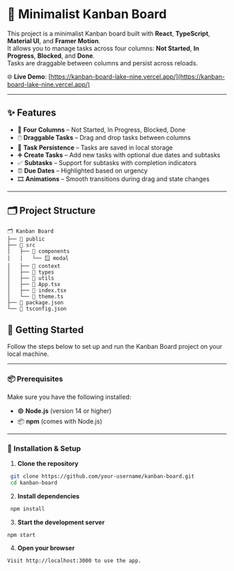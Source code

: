 # 🧩 Minimalist Kanban Board

This project is a minimalist Kanban board built with **React**, **TypeScript**, **Material UI**, and **Framer Motion**.  
It allows you to manage tasks across four columns: **Not Started**, **In Progress**, **Blocked**, and **Done**.  
Tasks are draggable between columns and persist across reloads.

🌐 **Live Demo**: [https://kanban-board-lake-nine.vercel.app/](https://kanban-board-lake-nine.vercel.app/)

---

## ✨ Features

- 🧱 **Four Columns** – Not Started, In Progress, Blocked, Done  
- 🖱️ **Draggable Tasks** – Drag and drop tasks between columns  
- 💾 **Task Persistence** – Tasks are saved in local storage  
- ➕ **Create Tasks** – Add new tasks with optional due dates and subtasks  
- ✅ **Subtasks** – Support for subtasks with completion indicators  
- ⏰ **Due Dates** – Highlighted based on urgency  
- 🎞️ **Animations** – Smooth transitions during drag and state changes  

---

## 🗂️ Project Structure

```plaintext
🗂️ Kanban Board
├── 📂 public
├── 📂 src
│   ├── 📁 components
│   │   └── 🪟 modal
│   ├── 📁 context
│   ├── 📁 types
│   ├── 📁 utils
│   ├── 📄 App.tsx
│   ├── 📄 index.tsx
│   └── 🎨 theme.ts
├── 📄 package.json
└── 📄 tsconfig.json
```

## 🚀 Getting Started

Follow the steps below to set up and run the Kanban Board project on your local machine.

---

### 📦 Prerequisites

Make sure you have the following installed:

- 🟢 **Node.js** (version 14 or higher)
- 📦 **npm** (comes with Node.js)

---

### 🔧 Installation & Setup

1. **Clone the repository**
  ```bash
   git clone https://github.com/your-username/kanban-board.git
   cd kanban-board
  ```

2. **Install dependencies**

 ```bash
  npm install
   ```


3. **Start the development server**
  ```bash
  npm start
  ```

4. **Open your browser**

```plaintext
Visit http://localhost:3000 to use the app.
```